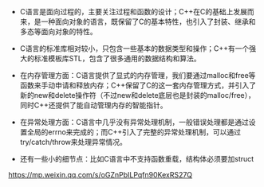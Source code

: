 - C语言是面向过程的，主要关注过程和函数的设计；C++在C的基础上发展而来，是一种面向对象的语言，既保留了C的基本特性，也引入了封装、继承和多态等面向对象的特性。
- C语言的标准库相对较小，只包含一些基本的数据类型和操作；C++有一个强大的标准模板库STL，包含了很多通用的数据结构和算法。
- 在内存管理方面：C语言提供了显式的内存管理，我们要通过malloc和free等函数来手动申请和释放内存；C++保留了C的这一套内存管理方式，并引入了新的new和delete操作符（不过new和delete底层也是封装的malloc/free），同时C++还提供了能自动管理内存的智能指针。
- 在异常处理方面：C语言中几乎没有异常处理机制，一般错误处理都是通过设置全局的errno来完成的；而C++引入了完整的异常处理机制，可以通过try/catch/throw来处理异常情况。

- 还有一些小的细节点：比如C语言中不支持函数重载，结构体必须要加struct

https://mp.weixin.qq.com/s/oGZnPbILPqfn90KexRS27Q